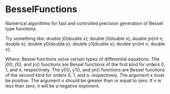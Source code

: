 BesselFunctions
===============

Numerical algorithms for fast and controlled precision generation of Bessel type functions.

Try something like:
double j0(double x);
double j1(double x);
double jn(int n, double x);
double y0(double x);
double y1(double x);
double yn(int n, double x);

Where:
Bessel functions solve certain types of differential equations. The j0(), j1(), and jn() functions are Bessel functions of the first kind for orders 0, 1, and n, respectively. The y0(), y1(), and yn() functions are Bessel functions of the second kind for orders 0, 1, and n, respectively.
The argument x must be positive. The argument n should be greater than or equal to zero. If n is less than zero, it will be a negative exponent.